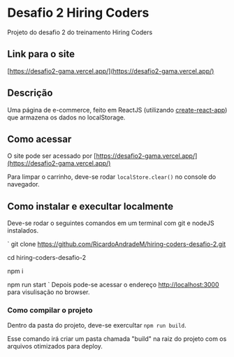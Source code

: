 # Desafio 2 Hiring Coders

Projeto do desafio 2 do treinamento Hiring Coders

## Link para o site

[https://desafio2-gama.vercel.app/](https://desafio2-gama.vercel.app/)

## Descrição

Uma página de e-commerce, feito em ReactJS (utilizando [create-react-app](https://github.com/facebook/create-react-app)) que armazena os dados no localStorage.

## Como acessar
O site pode ser acessado por [https://desafio2-gama.vercel.app/](https://desafio2-gama.vercel.app/)

Para limpar o carrinho, deve-se rodar `localStore.clear()` no console do navegador.

## Como instalar e execultar localmente
Deve-se rodar o seguintes comandos em um terminal com git e nodeJS instalados.

`
git clone https://github.com/RicardoAndradeM/hiring-coders-desafio-2.git

cd hiring-coders-desafio-2

npm i

npm run start
`
Depois pode-se acessar o endereço [http://localhost:3000](http://localhost:3000) para visulisação no browser.

### Como compilar o projeto

Dentro da pasta do projeto, deve-se exercultar `npm run build`.

Esse comando irá criar um pasta chamada "build" na raiz do projeto com os arquivos otimizados para deploy.